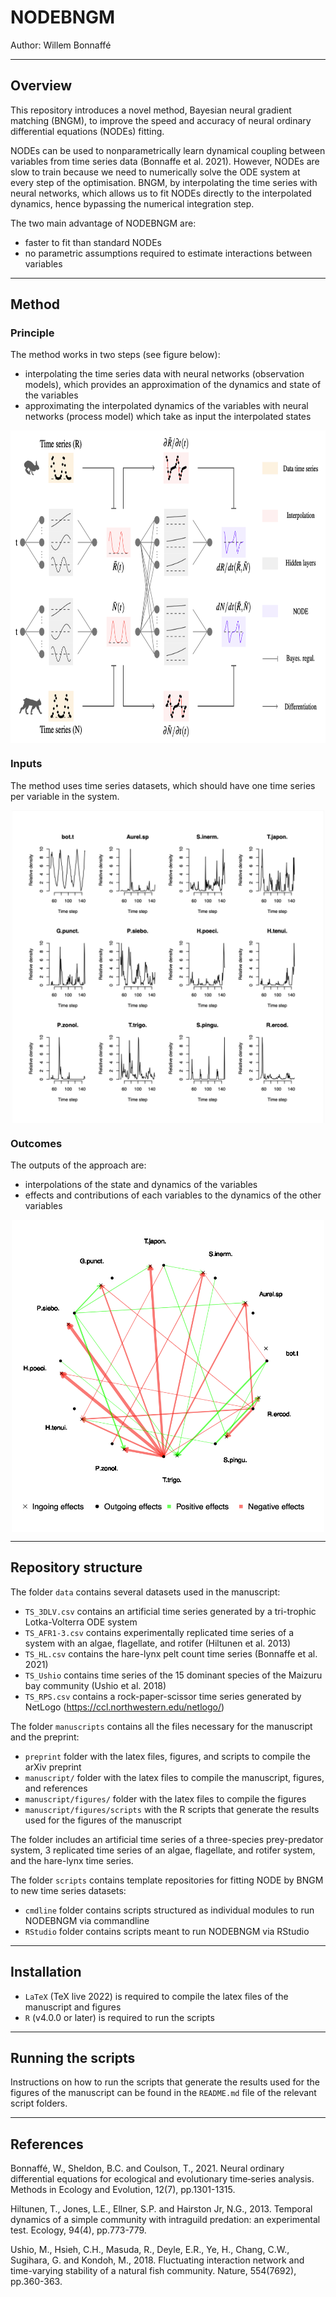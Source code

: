 # NODEBNGM
 
Author: Willem Bonnaffé

----------------
## Overview

This repository introduces a novel method, Bayesian neural gradient matching (BNGM), to improve the speed and accuracy of neural ordinary differential equations (NODEs) fitting.

NODEs can be used to nonparametrically learn dynamical coupling between variables from time series data (Bonnaffe et al. 2021). However, NODEs are slow to train because we need to numerically solve the ODE system at every step of the optimisation. BNGM, by interpolating the time series with neural networks, which allows us to fit NODEs directly to the interpolated dynamics, hence bypassing the numerical integration step. 

The two main advantage of NODEBNGM are:
* faster to fit than standard NODEs
* no parametric assumptions required to estimate interactions between variables


----------------
## Method 

### Principle 

The method works in two steps (see figure below): 
* interpolating the time series data with neural networks (observation models), which provides an approximation of the dynamics and state of the variables 
* approximating the interpolated dynamics of the variables with neural networks (process model) which take as input the interpolated states

<p align="center">
<img align="middle" src="https://github.com/WillemBonnaffe/NODEBNGM/blob/main/.readme_files/fig_graphical_abstract_1.png" alt="" width="750" height="500" />
</p>

### Inputs

The method uses time series datasets, which should have one time series per variable in the system.

<p align="center">
<img align="middle" src="https://github.com/WillemBonnaffe/NODEBNGM/blob/main/.readme_files/fig_time_series.png" alt="" width="500" height="500" />
</p>


### Outcomes

The outputs of the approach are:
* interpolations of the state and dynamics of the variables
* effects and contributions of each variables to the dynamics of the other variables

<p align="center">
<img align="middle" src="https://github.com/WillemBonnaffe/NODEBNGM/blob/main/.readme_files/fig_DIN.png" alt="" width="500" height="500" />
</p>


----------------
## Repository structure

The folder `data` contains several datasets used in the manuscript:
* `TS_3DLV.csv` contains an artificial time series generated by a tri-trophic Lotka-Volterra ODE system
* `TS_AFR1-3.csv` contains experimentally replicated time series of a system with an algae, flagellate, and rotifer (Hiltunen et al. 2013)
* `TS_HL.csv` contains the hare-lynx pelt count time series (Bonnaffe et al. 2021)
* `TS_Ushio` contains time series of the 15 dominant species of the Maizuru bay community (Ushio et al. 2018)
* `TS_RPS.csv` contains a rock-paper-scissor time series generated by NetLogo (https://ccl.northwestern.edu/netlogo/)

The folder `manuscripts` contains all the files necessary for the manuscript and the preprint: 
* `preprint` folder with the latex files, figures, and scripts to compile the arXiv preprint
* `manuscript/` folder with the latex files to compile the manuscript, figures, and references
* `manuscript/figures/` folder with the latex files to compile the figures
* `manuscript/figures/scripts` with the R scripts that generate the results used for the figures of the manuscript

The folder includes an artificial time series of a three-species prey-predator system, 3 replicated time series of an algae, flagellate, and rotifer system, and the hare-lynx time series.

The folder `scripts` contains template repositories for fitting NODE by BNGM to new time series datasets:
* `cmdline` folder contains scripts structured as individual modules to run NODEBNGM via commandline
* `RStudio` folder contains scripts meant to run NODEBNGM via RStudio 


----------------
## Installation

* `LaTeX` (TeX live 2022) is required to compile the latex files of the manuscript and figures 
* `R` (v4.0.0 or later) is required to run the scripts


----------------
## Running the scripts

Instructions on how to run the scripts that generate the results used for the figures of the manuscript can be found in the `README.md` file of the relevant script folders.


---------------
## References

Bonnaffé, W., Sheldon, B.C. and Coulson, T., 2021. Neural ordinary differential equations for ecological and evolutionary time‐series analysis. Methods in Ecology and Evolution, 12(7), pp.1301-1315.

Hiltunen, T., Jones, L.E., Ellner, S.P. and Hairston Jr, N.G., 2013. Temporal dynamics of a simple community with intraguild predation: an experimental test. Ecology, 94(4), pp.773-779.

Ushio, M., Hsieh, C.H., Masuda, R., Deyle, E.R., Ye, H., Chang, C.W., Sugihara, G. and Kondoh, M., 2018. Fluctuating interaction network and time-varying stability of a natural fish community. Nature, 554(7692), pp.360-363.
